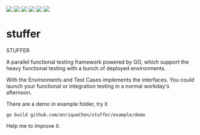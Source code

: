 ![](https://img.shields.io/github/languages/top/enriqueChen/stuffer.svg?style=for-the-badge) ![](https://goreportcard.com/badge/github.com/enriqueChen/stuffer?style=for-the-badge) ![](https://img.shields.io/github/languages/code-size/enriqueChen/stuffer.svg?style=for-the-badge) ![](https://img.shields.io/github/license/enriqueChen/stuffer.svg?style=for-the-badge) ![](https://img.shields.io/github/issues-raw/enriqueChen/stuffer.svg?style=for-the-badge) ![](ihttps://img.shields.io/github/issues-closed/enriqueChen/stuffer.svg?style=for-the-badge)

# stuffer

STUFFER

A parallel functional testing framework powered by GO, which support the heavy functional testing with a bunch of deployed environments.

With the Environments and Test Cases implements the interfaces. You could launch your functional or integration testing in a normal workday's afternoon.

There are a demo in example folder, try it

`go build github.com/enriqueChen/stuffer/example/demo`

Help me to improve it.

